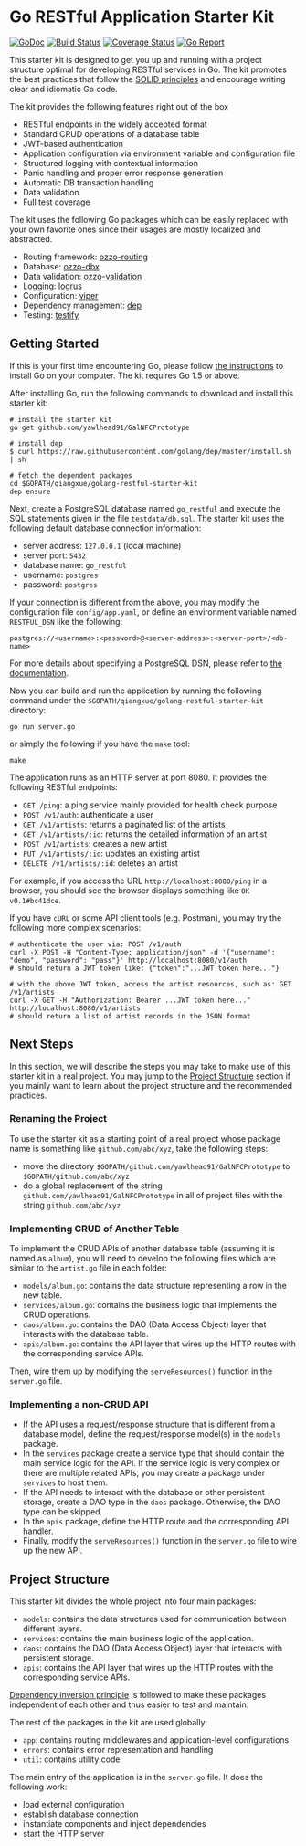# Go RESTful Application Starter Kit

[![GoDoc](https://godoc.org/github.com/yawlhead91/GalNFCPrototype?status.png)](http://godoc.org/github.com/yawlhead91/GalNFCPrototype)
[![Build Status](https://travis-ci.org/qiangxue/golang-restful-starter-kit.svg?branch=master)](https://travis-ci.org/qiangxue/golang-restful-starter-kit)
[![Coverage Status](https://coveralls.io/repos/github/qiangxue/golang-restful-starter-kit/badge.svg?branch=master)](https://coveralls.io/github/qiangxue/golang-restful-starter-kit?branch=master)
[![Go Report](https://goreportcard.com/badge/github.com/yawlhead91/GalNFCPrototype)](https://goreportcard.com/report/github.com/yawlhead91/GalNFCPrototype)

This starter kit is designed to get you up and running with a project structure optimal for developing
RESTful services in Go. The kit promotes the best practices that follow the [SOLID principles](https://en.wikipedia.org/wiki/SOLID_(object-oriented_design))
and encourage writing clear and idiomatic Go code. 

The kit provides the following features right out of the box 

* RESTful endpoints in the widely accepted format
* Standard CRUD operations of a database table
* JWT-based authentication
* Application configuration via environment variable and configuration file
* Structured logging with contextual information
* Panic handling and proper error response generation
* Automatic DB transaction handling
* Data validation
* Full test coverage
 
The kit uses the following Go packages which can be easily replaced with your own favorite ones
since their usages are mostly localized and abstracted. 

* Routing framework: [ozzo-routing](https://github.com/go-ozzo/ozzo-routing)
* Database: [ozzo-dbx](https://github.com/go-ozzo/ozzo-dbx)
* Data validation: [ozzo-validation](https://github.com/go-ozzo/ozzo-validation)
* Logging: [logrus](https://github.com/Sirupsen/logrus)
* Configuration: [viper](https://github.com/spf13/viper)
* Dependency management: [dep](https://github.com/golang/dep)
* Testing: [testify](https://github.com/stretchr/testify)


## Getting Started

If this is your first time encountering Go, please follow [the instructions](https://golang.org/doc/install) to
install Go on your computer. The kit requires Go 1.5 or above.

After installing Go, run the following commands to download and install this starter kit:

```shell
# install the starter kit
go get github.com/yawlhead91/GalNFCPrototype

# install dep
$ curl https://raw.githubusercontent.com/golang/dep/master/install.sh | sh

# fetch the dependent packages
cd $GOPATH/qiangxue/golang-restful-starter-kit
dep ensure
```

Next, create a PostgreSQL database named `go_restful` and execute the SQL statements given in the file `testdata/db.sql`.
The starter kit uses the following default database connection information:
* server address: `127.0.0.1` (local machine)
* server port: `5432`
* database name: `go_restful`
* username: `postgres`
* password: `postgres`

If your connection is different from the above, you may modify the configuration file `config/app.yaml`, or
define an environment variable named `RESTFUL_DSN` like the following:

```
postgres://<username>:<password>@<server-address>:<server-port>/<db-name>
```

For more details about specifying a PostgreSQL DSN, please refer to [the documentation](https://godoc.org/github.com/lib/pq).

Now you can build and run the application by running the following command under the
`$GOPATH/qiangxue/golang-restful-starter-kit` directory:

```shell
go run server.go
```

or simply the following if you have the `make` tool:

```shell
make
```

The application runs as an HTTP server at port 8080. It provides the following RESTful endpoints:

* `GET /ping`: a ping service mainly provided for health check purpose
* `POST /v1/auth`: authenticate a user
* `GET /v1/artists`: returns a paginated list of the artists
* `GET /v1/artists/:id`: returns the detailed information of an artist
* `POST /v1/artists`: creates a new artist
* `PUT /v1/artists/:id`: updates an existing artist
* `DELETE /v1/artists/:id`: deletes an artist

For example, if you access the URL `http://localhost:8080/ping` in a browser, you should see the browser
displays something like `OK v0.1#bc41dce`.

If you have `cURL` or some API client tools (e.g. Postman), you may try the following more complex scenarios:

```shell
# authenticate the user via: POST /v1/auth
curl -X POST -H "Content-Type: application/json" -d '{"username": "demo", "password": "pass"}' http://localhost:8080/v1/auth
# should return a JWT token like: {"token":"...JWT token here..."}

# with the above JWT token, access the artist resources, such as: GET /v1/artists
curl -X GET -H "Authorization: Bearer ...JWT token here..." http://localhost:8080/v1/artists
# should return a list of artist records in the JSON format
```

## Next Steps

In this section, we will describe the steps you may take to make use of this starter kit in a real project.
You may jump to the [Project Structure](#project-structure) section if you mainly want to learn about 
the project structure and the recommended practices.

### Renaming the Project

To use the starter kit as a starting point of a real project whose package name is something like
`github.com/abc/xyz`, take the following steps:
 
* move the directory `$GOPATH/github.com/yawlhead91/GalNFCPrototype` to `$GOPATH/github.com/abc/xyz`
* do a global replacement of the string `github.com/yawlhead91/GalNFCPrototype` in all of
  project files with the string `github.com/abc/xyz`

### Implementing CRUD of Another Table
 
To implement the CRUD APIs of another database table (assuming it is named as `album`), 
you will need to develop the following files which are similar to the `artist.go` file in each folder:

* `models/album.go`: contains the data structure representing a row in the new table.
* `services/album.go`: contains the business logic that implements the CRUD operations.
* `daos/album.go`: contains the DAO (Data Access Object) layer that interacts with the database table.
* `apis/album.go`: contains the API layer that wires up the HTTP routes with the corresponding service APIs.

Then, wire them up by modifying the `serveResources()` function in the `server.go` file.

### Implementing a non-CRUD API

* If the API uses a request/response structure that is different from a database model,
  define the request/response model(s) in the `models` package.
* In the `services` package create a service type that should contain the main service logic for the API.
  If the service logic is very complex or there are multiple related APIs, you may create
  a package under `services` to host them.
* If the API needs to interact with the database or other persistent storage, create
  a DAO type in the `daos` package. Otherwise, the DAO type can be skipped.
* In the `apis` package, define the HTTP route and the corresponding API handler.
* Finally, modify the `serveResources()` function in the `server.go` file to wire up the new API.

## Project Structure

This starter kit divides the whole project into four main packages:

* `models`: contains the data structures used for communication between different layers.
* `services`: contains the main business logic of the application.
* `daos`: contains the DAO (Data Access Object) layer that interacts with persistent storage.
* `apis`: contains the API layer that wires up the HTTP routes with the corresponding service APIs.

[Dependency inversion principle](https://en.wikipedia.org/wiki/Dependency_inversion_principle)
is followed to make these packages independent of each other and thus easier to test and maintain.

The rest of the packages in the kit are used globally:
 
* `app`: contains routing middlewares and application-level configurations
* `errors`: contains error representation and handling
* `util`: contains utility code

The main entry of the application is in the `server.go` file. It does the following work:

* load external configuration
* establish database connection
* instantiate components and inject dependencies
* start the HTTP server
